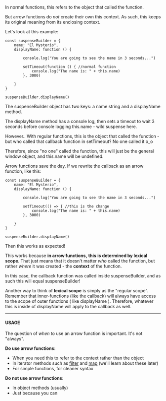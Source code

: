 
In normal functions, this refers to the object that called the function.

  

But arrow functions do _not_ create their own this context. As such, this keeps its original meaning from its enclosing context.

  

Let's look at this example:

  
```
const suspenseBuilder = {
    name: "El Mysterio",
    displayName: function () {

        console.log("You are going to see the name in 3 seconds...")

        setTimeout(function () { //normal function
            ﻿console.log("The name is: " + this.name)
        }, 3000)

    }
}

suspenseBuilder.displayName()
```
  

The suspenseBuilder object has two keys: a name string and a displayName method.

  

The displayName method has a console log, then sets a timeout to wait 3 seconds before console logging this.name - wild suspense here.

  

However.. With regular functions, this is the object that called the function - but who called that callback function in setTimeout? No one called it o_o

  

Therefore, since "no one" called the function, this will just be the general window object, and this.name will be undefined.

  

Arrow functions save the day. If we rewrite the callback as an arrow function, like this:

  
```
const suspenseBuilder = {
    name: "El Mysterio",
    displayName: function () {

        console.log("You are going to see the name in 3 seconds...")

        setTimeout(() => { //this is the change
            ﻿console.log("The name is: " + this.name)
        }, 3000)

    }
}

suspenseBuilder.displayName()
```  

Then this works as expected!

  

This works because **in arrow functions,** **this** **is determined by lexical scope**. That just means that it doesn't matter _who_ called the function, but rather _where_ it was created - the **context** of the function.

  

In this case, the callback function was called inside suspenseBuilder, and as such this will equal suspenseBuilder!

  

Another way to think of **lexical scope** is simply as the "regular scope". Remember that inner-functions (like the callback) will always have access to the scope of outer functions ( like displayName ). Therefore, whatever this is inside of displayName will apply to the callback as well.

  

  

----------

  

#### **USAGE**

  

  

The question of _when_ to use an arrow function is important. It's not "always".

  

**Do use arrow functions**:

-   When you need this to refer to the context rather than the object
-   In iterator methods such as [filter](https://developer.mozilla.org/en-US/docs/Web/JavaScript/Reference/Global_Objects/Array/filter) and [map](https://developer.mozilla.org/en-US/docs/Web/JavaScript/Reference/Global_Objects/Array/map%20target=) (we'll learn about these later)
-   For simple functions, for cleaner syntax

  

**Do not use arrow functions:**

-   In object methods (usually)
-   Just because you can